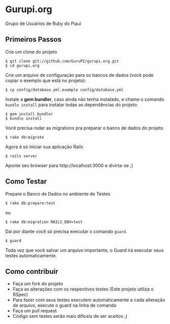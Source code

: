 # Gurupi.org

Grupo de Usuários de Ruby do Piauí

## Primeiros Passos

Crie um clone do projeto

    $ git clone git://github.com/GuruPI/gurupi.org.git
    $ cd gurupi.org

Crie um arquivo de configuração para os bancos de dados (você pode copiar o exemplo que está no projeto):

    $ cp config/database.yml.example config/database.yml

Instale a **gem bundler**, caso ainda não tenha instalado, e chame o comando `bundle install` para instalar todas as dependências do projeto:

    $ gem install bundler
    $ bundle install

Você precisa rodar as migrations pra preparar o banco de dados do projeto

    $ rake db:migrate

Agora é só iniciar sua aplicação Rails

    $ rails server

Aponte seu browser para http://localhost:3000 e divirta-se ;)

## Como Testar

Prepare o Banco de Dados no ambiente de Testes

    $ rake db:prepare:test

ou

    $ rake db:migration RAILS_ENV=test

Daí por diante você só precisa executar o comando `guard`.

    $ guard

Toda vez que você salvar um arquivo importante, o Guard irá executar seus testes automaticamente.

## Como contribuir

* Faça um fork do projeto
* Faça as alterações com os respectivos testes (Este projeto utiliza o RSpec)
* Para fazer com seus testes executem automaticamente a cada alteração de arquivo, execute o guard na linha de comando
* Faça um pull request
* Código sem testes serão mais difíceis de ser aceitos ;)